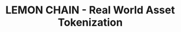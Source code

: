 ---
title: "LEMON CHAIN - Real World Asset Tokenization"
hero_title: "Launch & Support Real World Projects"
hero_subtitle: "Explore all of the amazing projects that are part of the D.E.B.T. Ecosystem that are supported by real world economic drivers."
categories:
  - "Real Estate"
  - "Natural Gas"
  - "Crypto Clouds"
  - "Digital Art"
  - "Weed"
  - "Technology"
---
